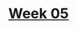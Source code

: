 # [Week 05](https://github.com/benbrastmckie/ModalHistory?tab=readme-ov-file#week-05-prior-and-thomasons-semantics)
